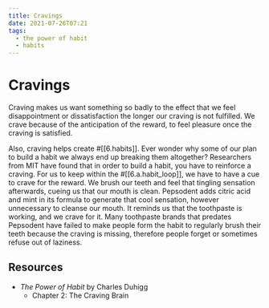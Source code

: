 ```yaml
---
title: Cravings
date: 2021-07-26T07:21
tags:
  - the power of habit
  - habits
---
```



# Cravings

Craving makes us want something so badly to the effect that we feel
disappointment or dissatisfaction the longer our craving is not fulfilled.  We
crave because of the anticipation of the reward, to feel pleasure once the
craving is satisfied.

Also, craving helps create #[[6.habits]]. Ever wonder why some of our plan to
build a habit we always end up breaking them altogether? Researchers from MIT
have found that in order to build a habit, you have to reinforce a craving. For
us to keep within the #[[6.a.habit_loop]], we have to have a cue to crave for the
reward. We brush our teeth and feel that tingling sensation afterwards, cueing
us that our mouth is clean. Pepsodent adds citric acid and mint in its formula
to generate that cool sensation, however unnecessary to cleanse our mouth. It
reminds us that the toothpaste is working, and we crave for it. Many toothpaste
brands that predates Pepsodent have failed to make people form the habit to
regularly brush their teeth because the craving is missing, therefore people
forget or sometimes refuse out of laziness.


## Resources

- _The Power of Habit_ by Charles Duhigg
  - Chapter 2: The Craving Brain
